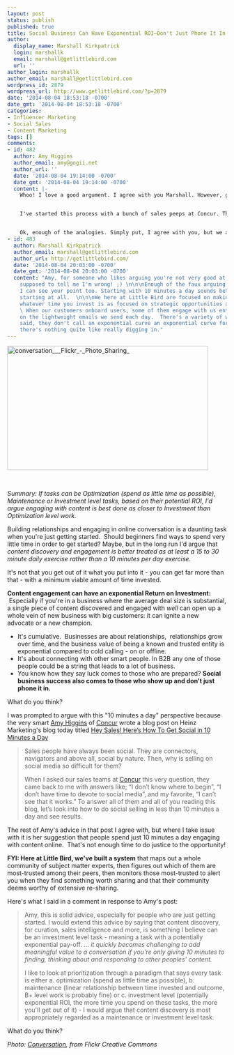 ```yaml
---
layout: post
status: publish
published: true
title: Social Business Can Have Exponential ROI—Don't Just Phone It In!
author:
  display_name: Marshall Kirkpatrick
  login: marshallk
  email: marshall@getlittlebird.com
  url: ''
author_login: marshallk
author_email: marshall@getlittlebird.com
wordpress_id: 2879
wordpress_url: http://www.getlittlebird.com/?p=2879
date: '2014-08-04 18:53:18 -0700'
date_gmt: '2014-08-04 18:53:18 -0700'
categories:
- Influencer Marketing
- Social Sales
- Content Marketing
tags: []
comments:
- id: 482
  author: Amy Higgins
  author_email: amy@gogii.net
  author_url: ''
  date: '2014-08-04 19:14:00 -0700'
  date_gmt: '2014-08-04 19:14:00 -0700'
  content: |-
    Whoo! I love a good argument. I agree with you Marshall. However, getting any department, other than marketing, to use social media can be an uphill battle. Many think that it is too much work and too time consuming. But like climbing any mountain, one must start with one step at a time to reach the top.


    I've started this process with a bunch of sales peeps at Concur. They start small with the 10 minutes a day maintenance, get addicted to how easy it is to have direct interaction with prospects and then, they start really sprinting forward with social media — finally reaching the summit and landing deals all through social.


    Ok, enough of the analogies. Simply put, I agree with you, but we all have to start somewhere. Right?
- id: 483
  author: Marshall Kirkpatrick
  author_email: marshall@getlittlebird.com
  author_url: http://getlittlebird.com/
  date: '2014-08-04 20:03:00 -0700'
  date_gmt: '2014-08-04 20:03:00 -0700'
  content: "Amy, for someone who likes arguing you're not very good at it - you're
    supposed to tell me I'm wrong! ;) \n\n\nEnough of the faux arguing - simply put,
    I can see your point too. Starting with 10 minutes a day sounds better than not
    starting at all.  \n\n\nWe here at Little Bird are focused on making sure that
    whatever time you invest is as focused on strategic opportunities as possible.
    \ When our customers onboard users, some of them engage with us entirely based
    on the lightweight emails we send each day.  There's a variety of ways to do it!\n\n\nThat
    said, they don't call an exponential curve an exponential curve for nothing -
    there's nothing quite like really digging in."
---
```

<p><a href="http://www.getlittlebird.com/wp-content/uploads/2014/08/conversation___Flickr_-_Photo_Sharing_.jpg"><img class="aligncenter size-full wp-image-2881" alt="conversation___Flickr_-_Photo_Sharing_" src="http://www.getlittlebird.com/wp-content/uploads/2014/08/conversation___Flickr_-_Photo_Sharing_.jpg" width="461" height="285" /></a></p>
<p>&nbsp;</p>
<p><em>Summary: If tasks can be Optimization (spend as little time as possible), Maintenance or Investment level tasks, based on their potential ROI, I'd argue engaging with content is best done as closer to Investment than Optimization level work.</em></p>
<p>Building relationships and engaging in online conversation is a daunting task when you're just getting started.  Should beginners find ways to spend very little time in order to get started? Maybe, but in the long run I'd argue that <em>content discovery and engagement is better treated as at least a 15 to 30 minute daily exercise rather than a 10 minutes per day exercise.</em></p>
<p>It's not that you get out of it what you put into it - you can get far more than that - with a minimum viable amount of time invested.</p>
<p><strong>Content engagement can have an exponential Return on Investment:</strong>  Especially if you're in a business where the average deal size is substantial, a single piece of content discovered and engaged with <em>well</em> can open up a whole vein of new business with big customers: it can ignite a new advocate or a new champion.</p>
<ul>
<li>It's cumulative.  Businesses are about relationships,  relationships grow over time, and the business value of being a known and trusted entity is exponential compared to cold calling - on or offline.</li>
<li>It's about connecting with other smart people. In B2B any one of those people could be a string that leads to a lot of business.</li>
<li>You know how they say luck comes to those who are prepared? <strong>Social business success also comes to those who show up and don't just phone it in.</strong></li>
</ul>
<p>What do you think?</p>
<p>I was prompted to argue with this "10 minutes a day" perspective because the very smart <a href="http://about.me/amywhiggins">Amy Higgins</a> of <a href="https://www.concur.com/">Concur</a> wrote a blog post on Heinz Marketing's blog today titled <a href="http://www.heinzmarketing.com/2014/08/hey-sales-heres-get-social-10-minutes-day">Hey Sales! Here’s How To Get Social in 10 Minutes a Day</a></p>
<blockquote><p>Sales people have always been social. They are connectors, navigators and above all, social by nature. Then, why is selling on social media so difficult for them?</p>
<p>When I asked our sales teams at <a href="https://www.concur.com/" target="_blank">Concur</a> this very question, they came back to me with answers like; “I don’t know where to begin”, “I don’t have time to devote to social media”, and my favorite, “I can’t see that it works.” To answer all of them and all of you reading this blog, let’s look into how to do social selling in less than 10 minutes a day and see results.</p></blockquote>
<p>The rest of Amy's advice in that post I agree with, but where I take issue with it is her suggestion that people spend just 10 minutes a day engaging with content online.  That's not enough time to do justice to the opportunity!</p>
<p><strong>FYI: Here at Little Bird, we've built a system</strong> that maps out a whole community of subject matter experts, then figures out which of them are most-trusted among their peers, then monitors those most-trusted to alert you when they find something worth sharing and that their community deems worthy of extensive re-sharing.</p>
<p>Here's what I said in a comment in response to Amy's post:</p>
<blockquote><p>Amy, this is solid advice, especially for people who are just getting started. I would extend this advice by saying that content discovery, for curation, sales intelligence and more, is something I believe can be an investment level task - meaning a task with a potentially exponential pay-off. ... <em>it quickly becomes challenging to add meaningful value to a conversation if you're only giving 10 minutes to finding, thinking about and responding to other peoples' content.</em></p>
<p>I like to look at prioritization through a paradigm that says every task is either a. optimization (spend as little time as possible), b. maintenance (linear relationship between time invested and outcome, B+ level work is probably fine) or c. investment level (potentially exponential ROI, the more time you spend on these tasks, the more you'll get out of it) - I would argue that content discovery is most appropriately regarded as a maintenance or investment level task.</p></blockquote>
<p>What do you think?</p>
<p><em>Photo: <a href="https://www.flickr.com/photos/danielcoy/4175199668/in/photolist-bxSss7-7mWZpb-6ASjkk-9qSeyk-dLGZ6P-hKQMcN-51QFqR-8QfJTX-eEz84-5ni3Ng-4icQC2-5bp1r3-6jKeww-2QC89E-8WrMyk-2VGfUx-4zfMJ-8nBf1e-eNDTST-6Ldtip-k1VCxV-9BBi5g-53M5he-4rhr3M-aw5Ze7-5bhetg-7fXa97-6ASji4-5XsxwH-6PkuBp-bkhtF2-ax643X-8HR9JE-6Kgst4-58ySX2-62wuFG-6MuBHd-9NHp18-31B7wG-4kPf1U-8nZs5P-3nt85E-c8ZjYh-8gX54h-hx2vsg-jirwzp-Hgvsr-dTwEMv-g3xJFv-56VnxG">Conversation</a>, from Flickr Creative Commons</em></p>
